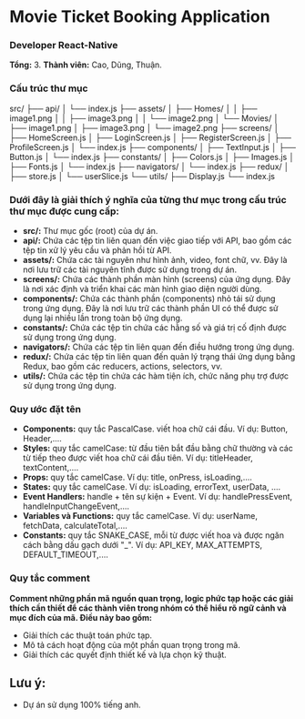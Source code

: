 # Movie Ticket Booking Application

### Developer React-Native
**Tổng:** 3.
**Thành viên:** Cao, Dũng, Thuận.

### Cấu trúc thư mục
src/
  ├── api/
  │         └── index.js
  ├── assets/
  │     ├── Homes/
  │     │     ├── image1.png
  │     │     ├── image3.png
  │     │     └── image2.png
  │     └── Movies/
  │             ├── image1.png
  │             ├── image3.png
  │             └── image2.png
  ├── screens/
  │         ├── HomeScreen.js
  │         ├── LoginScreen.js
  │         ├── RegisterScreen.js
  │         ├── ProfileScreen.js
  │         └── index.js
  ├── components/
  │         ├── TextInput.js
  │         ├── Button.js
  │         └── index.js
  ├── constants/
  │         ├── Colors.js
  │         ├── Images.js
  │         ├── Fonts.js
  │         └── index.js
  ├── navigators/
  │         └── index.js
  ├── redux/
  │         ├── store.js
  │         └── userSlice.js
  └──  utils/
              ├── Display.js
              └── index.js
                 
### Dưới đây là giải thích ý nghĩa của từng thư mục trong cấu trúc thư mục được cung cấp:
- **src/:** Thư mục gốc (root) của dự án.
- **api/:** Chứa các tệp tin liên quan đến việc giao tiếp với API, bao gồm các tệp tin xử lý yêu cầu và phản hồi từ API.
- **assets/:** Chứa các tài nguyên như hình ảnh, video, font chữ, vv. Đây là nơi lưu trữ các tài nguyên tĩnh được sử dụng trong dự án.
- **screens/:** Chứa các thành phần màn hình (screens) của ứng dụng. Đây là nơi xác định và triển khai các màn hình giao diện người dùng.
- **components/:** Chứa các thành phần (components) nhỏ tái sử dụng trong ứng dụng. Đây là nơi lưu trữ các thành phần UI có thể được sử dụng lại nhiều lần trong toàn bộ ứng dụng.
- **constants/:** Chứa các tệp tin chứa các hằng số và giá trị cố định được sử dụng trong ứng dụng.
- **navigators/:** Chứa các tệp tin liên quan đến điều hướng trong ứng dụng.
- **redux/:** Chứa các tệp tin liên quan đến quản lý trạng thái ứng dụng bằng Redux, bao gồm các reducers, actions, selectors, vv.
- **utils/:** Chứa các tệp tin chứa các hàm tiện ích, chức năng phụ trợ được sử dụng trong ứng dụng.
                 
### Quy ước đặt tên
- **Components:** quy tắc PascalCase. viết hoa chữ cái đầu. Ví dụ: Button, Header,....
- **Styles:** quy tắc camelCase: từ đầu tiên bắt đầu bằng chữ thường và các từ tiếp theo được viết hoa chữ cái đầu tiên. Ví dụ: titleHeader, textContent,....
- **Props:** quy tắc camelCase. Ví dụ: title, onPress, isLoading,....
- **States:** quy tắc camelCase. Ví dụ: isLoading, errorText, userData, ....
- **Event Handlers:** handle + tên sự kiện + Event. Ví dụ: handlePressEvent, handleInputChangeEvent,....
- **Variables và Functions:** quy tắc camelCase. Ví dụ: userName, fetchData, calculateTotal,....
- **Constants:** quy tắc SNAKE_CASE, mỗi từ được viết hoa và được ngăn cách bằng dấu gạch dưới "_". Ví dụ: API_KEY, MAX_ATTEMPTS, DEFAULT_TIMEOUT,....

### Quy tắc comment
**Comment những phần mã nguồn quan trọng, logic phức tạp hoặc các giải thích cần thiết để các thành viên trong nhóm có thể hiểu rõ ngữ cảnh và mục đích của mã. Điều này bao gồm:**
- Giải thích các thuật toán phức tạp.
- Mô tả cách hoạt động của một phần quan trọng trong mã.
- Giải thích các quyết định thiết kế và lựa chọn kỹ thuật.

## Lưu ý:
- Dự án sử dụng 100% tiếng anh.
